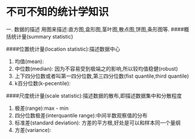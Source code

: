 不可不知的统计学知识
==================================
一. 数据的描述
用图来描述:直方图,盒形图,茎叶图,散点图,饼图,条形图等.
####概括统计量(summary statistic)

####位置统计量(location statistic):描述数据中心
1. 均值(mean):
2. 中位数(median): 因为不容易受到极端之的影响,所以较均值稳健(robust)
3. 上下四分位数或者叫第一四分位数,第三四分位数(fist quantile,third quantile)
4. k百分位数(k-pecentile):

####尺度统计量(scale statistic):描述数据的散布,即描述数据集中和分散程度
1. 极差(range):max - min
2. 四分位数极差(interquantile range):中间半数观察值的分布
3. 标准差(standard deviation): 方差的平方根,好处是可以和样本同一个量纲
4. 方差(variance):
